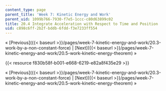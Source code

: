 ```yaml
---
content_type: page
parent_title: 'Week 7: Kinetic Energy and Work'
parent_uid: 1099b766-7930-f7e5-1ccc-c80d63899c02
title: 20.4 Integrate Acceleration with Respect to Time and Position
uid: c898c6ff-2b2f-bddb-6fdd-f3e7233ff554
---
```


« [Previous]({{< baseurl >}}/pages/week-7-kinetic-energy-and-work/20.3-work-by-a-non-constant-force) | [Next]({{< baseurl >}}/pages/week-7-kinetic-energy-and-work/20.5-work-kinetic-energy-theorem) »

{{< resource f830b58f-b001-e668-6219-e82a8f435e29 >}}

« [Previous]({{< baseurl >}}/pages/week-7-kinetic-energy-and-work/20.3-work-by-a-non-constant-force) | [Next]({{< baseurl >}}/pages/week-7-kinetic-energy-and-work/20.5-work-kinetic-energy-theorem) »